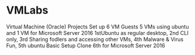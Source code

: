 # VMLabs
Virtual Machine (Oracle) Projects
Set up 6 VM Guests
5 VMs using ubuntu and 1 VM for Microsoft Server 2016
1stUbuntu as regular desktop, 2nd CLI only, 3rd Sharing fodlers and accessing other VMs, 4th Malware & Virus Fun, 5th ubuntu Basic Setup Clone
6th for Microsoft Server 2016
